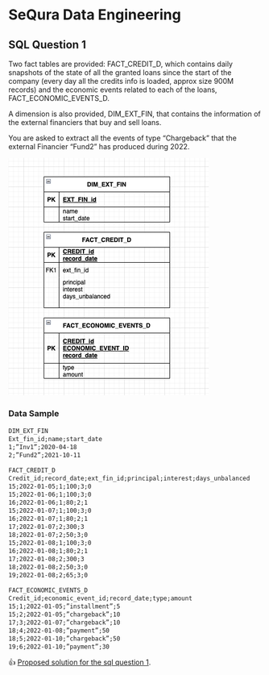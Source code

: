 
# SeQura Data Engineering

## SQL Question 1

Two fact tables are provided: FACT_CREDIT_D, which contains daily snapshots of the state of all the granted loans since the
start of the company (every day all the credits info is loaded, approx size 900M records) and the economic events related to each
of the loans, FACT_ECONOMIC_EVENTS_D.

A dimension is also provided, DIM_EXT_FIN, that contains the information of the external financiers that buy and sell loans.

You are asked to extract all the events of type “Chargeback” that the external Financier “Fund2” has produced during 2022.

![sql schemas](imgs/questions_sql_1.png)

### Data Sample

```
DIM_EXT_FIN
Ext_fin_id;name;start_date
1;”Inv1”;2020-04-18
2;”Fund2”;2021-10-11
```

```
FACT_CREDIT_D
Credit_id;record_date;ext_fin_id;principal;interest;days_unbalanced
15;2022-01-05;1;100;3;0
15;2022-01-06;1;100;3;0
16;2022-01-06;1;80;2;1
15;2022-01-07;1;100;3;0
16;2022-01-07;1;80;2;1
17;2022-01-07;2;300;3
18;2022-01-07;2;50;3;0
15;2022-01-08;1;100;3;0
16;2022-01-08;1;80;2;1
17;2022-01-08;2;300;3
18;2022-01-08;2;50;3;0
19;2022-01-08;2;65;3;0
```

```
FACT_ECONOMIC_EVENTS_D
Credit_id;economic_event_id;record_date;type;amount
15;1;2022-01-05;”installment”;5
15;2;2022-01-05;”chargeback”;10
17;3;2022-01-07;”chargeback”;10
18;4;2022-01-08;”payment”;50
18;5;2022-01-10;”chargeback”;50
19;6;2022-01-10;”payment”;30
```

:thumbsup: [Proposed solution for the sql question 1](SOLUTIONS_SQL_1.md).

